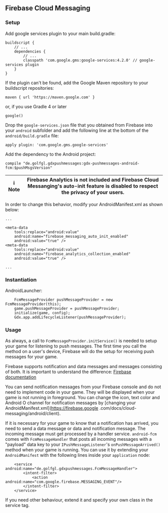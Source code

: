 ## Firebase Cloud Messaging

### Setup

Add google services plugin to your main build.gradle:

    buildscript {
        // ...
        dependencies {
            // ...
            classpath 'com.google.gms:google-services:4.2.0' // google-services plugin
        }
    }

If the plugin can't be found, add the Google Maven repository to your buildscript repositories:

    maven { url 'https://maven.google.com' }
    
or, if you use Gradle 4 or later

    google()
    
Drop the `google-services.json` file that you obtained from Firebase into your `android` subfolder and add the 
following line at the bottom of the `android/build.gradle` file:

    apply plugin: 'com.google.gms.google-services'


Add the dependency to the Android project:

    compile "de.golfgl.gdxpushmessages:gdx-pushmessages-android-fcm:$pushMsgsVersion"
    


| :information_source: Note | Firebase Analytics is not included and Firebase Cloud Messanging's auto-init feature is disabled to respect the privacy of your users. |
| --- | --- |

In order to change this behavior, modify your AndroidManifest.xml as shown below:

```
...

<meta-data
	tools:replace="android:value"
	android:name="firebase_messaging_auto_init_enabled"
	android:value="true" />
<meta-data
	tools:replace="android:value"
	android:name="firebase_analytics_collection_enabled"
	android:value="true" />

...
```


    
### Instantiation

AndroidLauncher:

		FcmMessageProvider pushMessageProvider = new FcmMessageProvider(this);
		game.pushMessageProvider = pushMessageProvider;
		initialize(game, config);
		Gdx.app.addLifecycleListener(pushMessageProvider);
		
### Usage

As always, a call to `FcmMessageProvider.initService()` is needed to setup your game for listening to push messages.
The first time you call the method on a user's device, Firebase will do the setup for receiving push messages for your 
game. 

Firebase supports notification and data messages and messages consisting of both. It is important to understand the 
difference: [Firebase documentation](https://firebase.google.com/docs/cloud-messaging/android/receive)

You can send notification messages from your Firebase console and do not need to implement code in your game. They 
will be displayed when your game is not running in foreground. You can change the icon, text color and Android O channel 
for notification messages by [changing your AndroidManifest.xml](https://firebase.google
.com/docs/cloud-messaging/android/client).

If it is necessary for your game to know that a notification has arrived, you need to send a data message or data and 
notification message. The incoming message must get processed by a handler service. `android-fcm` comes with `FcmMessageHandler` 
that posts all incoming messages with a "payload" data key to your `IPushMessageListener`'s `onPushMessageArrived()` 
method when your game is running. You can use it by extending your `AndroidManifest` with the following lines inside 
your `application` node:

		<service android:name="de.golfgl.gdxpushmessages.FcmMessageHandler">
			<intent-filter>
				<action android:name="com.google.firebase.MESSAGING_EVENT"/>
			</intent-filter>
		</service>

If you need other behaviour, extend it and specify your own class in the service tag. 
